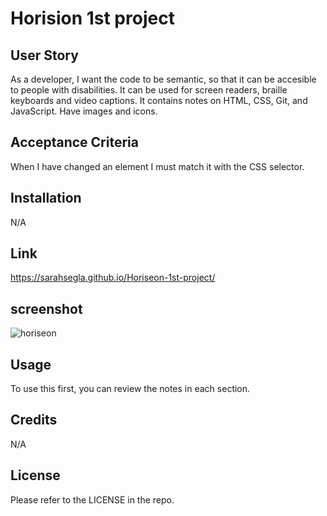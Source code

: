 # Horision 1st project

## User Story
As a developer, I want the code to be semantic, so that it can be accesible to people with disabilities. It can be used for screen readers, braille keyboards and video captions.
It contains notes on HTML, CSS, Git, and JavaScript.
Have images and icons.

## Acceptance Criteria
When I have changed an element I must match it with the CSS selector.

## Installation

N/A

## Link 
https://sarahsegla.github.io/Horiseon-1st-project/

## screenshot
![horiseon](https://user-images.githubusercontent.com/117079336/209583078-d5025e00-335e-4120-8a47-744bc5be4810.png)



## Usage

To use this first, you can review the notes in each section. 
## Credits

N/A

## License

Please refer to the LICENSE in the repo.
